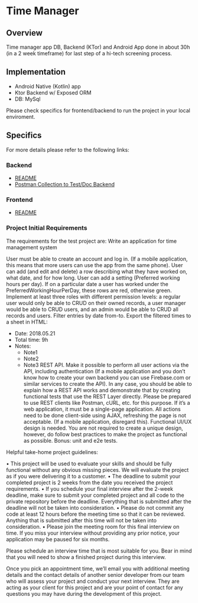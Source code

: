 

# Time Manager

## Overview

 Time manager app DB, Backend (KTor) and Android App done in about 30h (in a 2 week timeframe) for last step of a hi-tech screening process.

## Implementation

 - Android Native (Kotlin) app
 - Ktor Backend w/ Exposed ORM
 - DB: MySql
 
 Please check specifics for frontend/backend to run the project in your local enviroment.

## Specifics

For more details please refer to the following links:

### Backend

 - [README](https://github.com/rodvar/timemanagerfullstack/backend/README.md)
 - [Postman Collection to Test/Doc Backend](https://github.com/rodvar/timemanagerfullstack/backend/docs/TimeManagerAPI.postman_collection.json)

### Frontend

 - [README](https://github.com/rodvar/timemanagerfullstack/frontend/README.md)


### Project Initial Requirements

The requirements for the test project are:
Write an application for time management system

User must be able to create an account and log in. (If a mobile application, this means that more users can use the app from the same phone).
User can add (and edit and delete) a row describing what they have worked on, what date, and for how long.
User can add a setting (Preferred working hours per day).
If on a particular date a user has worked under the PreferredWorkingHourPerDay, these rows are red, otherwise green.
Implement at least three roles with different permission levels: a regular user would only be able to CRUD on their owned records, a user manager would be able to CRUD users, and an admin would be able to CRUD all records and users.
Filter entries by date from-to.
Export the filtered times to a sheet in HTML:
  * Date: 2018.05.21
  * Total time: 9h
  * Notes:
    * Note1
    * Note2
    * Note3
REST API. Make it possible to perform all user actions via the API, including authentication (If a mobile application and you don’t know how to create your own backend you can use Firebase.com or similar services to create the API).
In any case, you should be able to explain how a REST API works and demonstrate that by creating functional tests that use the REST Layer directly. Please be prepared to use REST clients like Postman, cURL, etc. for this purpose.
If it’s a web application, it must be a single-page application. All actions need to be done client-side using AJAX, refreshing the page is not acceptable. (If a mobile application, disregard this).
Functional UI/UX design is needed. You are not required to create a unique design, however, do follow best practices to make the project as functional as possible.
Bonus: unit and e2e tests.

Helpful take-home project guidelines:

• This project will be used to evaluate your skills and should be fully functional without any obvious missing pieces. We will evaluate the project as if you were delivering it to a customer.
• The deadline to submit your completed project is 2 weeks from the date you received the project requirements.
• If you schedule your final interview after the 2-week deadline, make sure to submit your completed project and all code to the private repository before the deadline. Everything that is submitted after the deadline will not be taken into consideration.
• Please do not commit any code at least 12 hours before the meeting time so that it can be reviewed. Anything that is submitted after this time will not be taken into consideration.
• Please join the meeting room for this final interview on time. If you miss your interview without providing any prior notice, your application may be paused for six months.

Please schedule an interview time that is most suitable for you. Bear in mind that you will need to show a finished project during this interview.

Once you pick an appointment time, we’ll email you with additional meeting details and the contact details of another senior developer from our team who will assess your project and conduct your next interview. They are acting as your client for this project and are your point of contact for any questions you may have during the development of this project.
